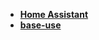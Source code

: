 * [**Home Assistant**](/System%20Release/Raspberry%20Pi/Home%20Assistant/_navbar)  
* [**base-use**](/System%20Release/Raspberry%20Pi/base-use/README)  
